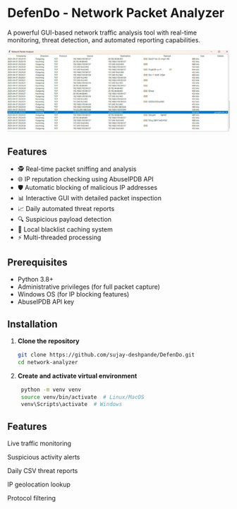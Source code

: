 # DefenDo - Network Packet Analyzer


A powerful GUI-based network traffic analysis tool with real-time monitoring, threat detection, and automated reporting capabilities.

<p align="center">
  <img src="assets/defendo.jpg" alt="Logo" width="800"/>
</p>

## Features

- 🕵️ Real-time packet sniffing and analysis
- 🌐 IP reputation checking using AbuseIPDB API
- 🛡️ Automatic blocking of malicious IP addresses
- 📊 Interactive GUI with detailed packet inspection
- 📈 Daily automated threat reports
- 🔍 Suspicious payload detection
- 📂 Local blacklist caching system
- ⚡ Multi-threaded processing

## Prerequisites

- Python 3.8+
- Administrative privileges (for full packet capture)
- Windows OS (for IP blocking features)
- AbuseIPDB API key

## Installation

1. **Clone the repository**
   ```bash
   git clone https://github.com/sujay-deshpande/DefenDo.git
   cd network-analyzer 

2. **Create and activate virtual environment**
   ```bash
    python -m venv venv
    source venv/bin/activate  # Linux/MacOS
    venv\Scripts\activate  # Windows

## Features
Live traffic monitoring

Suspicious activity alerts

Daily CSV threat reports

IP geolocation lookup

Protocol filtering
